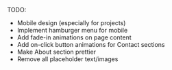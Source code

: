 TODO:
- Mobile design (especially for projects)
- Implement hamburger menu for mobile
- Add fade-in animations on page content
- Add on-click button animations for Contact sections
- Make About section prettier
- Remove all placeholder text/images

